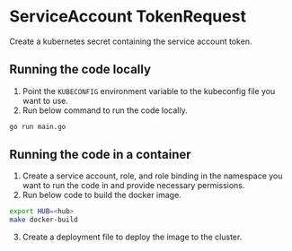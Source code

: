 # ServiceAccount TokenRequest
Create a kubernetes secret containing the service account token.

## Running the code locally

1. Point the `KUBECONFIG` environment variable to the kubeconfig file you want to use.
2. Run below command to run the code locally.
```bash
go run main.go
```

## Running the code in a container
1. Create a service account, role, and role binding in the namespace you want to run the code in and provide necessary permissions.
2. Run below code to build the docker image.

```bash
export HUB=<hub>
make docker-build
```
3. Create a deployment file to deploy the image to the cluster.


